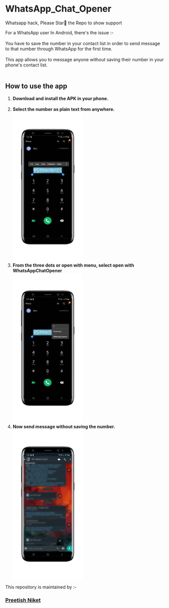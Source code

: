 # WhatsApp_Chat_Opener
Whatsapp hack,
Please Star🌟 the Repo to show support

For a WhatsApp user In Android, there's the issue :-
<br>
<br>
You have to save the number in your contact list in order to send message to that number through WhatsApp for the first time.
<br>
<br>
This app allows you to message anyone without saving their number in your phone's contact list.
<br>
<br>
<h2><b>How to use the app</b></h2>
<ol>
   <li><b>Download and install the APK in your phone.</b></li>
   <br>
   <li><b>Select the number as plain text from anywhere.</b></li>
   <img src="https://github.com/PreetishNiket/WhatsApp_Chat_Opener/blob/master/app/sampledata/ss1.png" width=220>
   <li><b>From the three dots or open with menu, select open with WhatsAppChatOpener</b></li>
   <img src="https://github.com/PreetishNiket/WhatsApp_Chat_Opener/blob/master/app/sampledata/ss2.png" width=220>
   <li><b>Now send message without saving the number.</b></li>
   <img src="https://github.com/PreetishNiket/WhatsApp_Chat_Opener/blob/master/app/sampledata/ss3.png" width=220>
 </ol>
This repository is maintained by :-
<br>   

<h3><a href="https://github.com/PreetishNiket"><b>Preetish Niket</b></a></h3>
